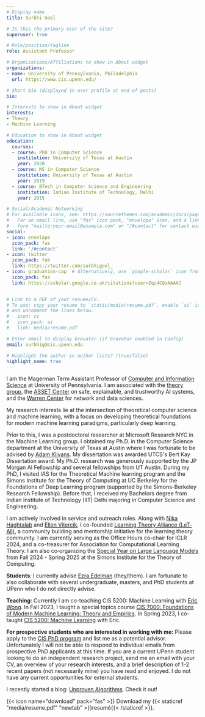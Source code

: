```yaml
---
# Display name
title: Surbhi Goel

# Is this the primary user of the site?
superuser: true

# Role/position/tagline
role: Assistant Professor

# Organizations/Affiliations to show in About widget
organizations:
- name: University of Pennsylvania, Philadelphia
  url: https://www.cis.upenn.edu/

# Short bio (displayed in user profile at end of posts)
bio: 

# Interests to show in About widget
interests:
- Theory
- Machine Learning

# Education to show in About widget
education:
  courses:
  - course: PhD in Computer Science
    institution: University of Texas at Austin
    year: 2020
  - course: MS in Computer Science
    institution: University of Texas at Austin
    year: 2019
  - course: BTech in Computer Science and Engineering
    institution: Indian Institute of Technology, Delhi
    year: 2015

# Social/Academic Networking
# For available icons, see: https://sourcethemes.com/academic/docs/page-builder/#icons
#   For an email link, use "fas" icon pack, "envelope" icon, and a link in the
#   form "mailto:your-email@example.com" or "/#contact" for contact widget.
social:
- icon: envelope
  icon_pack: fas
  link: '/#contact'
- icon: twitter
  icon_pack: fab
  link: https://twitter.com/surbhigoel_
- icon: graduation-cap  # Alternatively, use `google-scholar` icon from `ai` icon pack
  icon_pack: fas
  link: https://scholar.google.co.uk/citations?user=Zqz4CQoAAAAJ


# Link to a PDF of your resume/CV.
# To use: copy your resume to `static/media/resume.pdf`, enable `ai` icons in `params.toml`, 
# and uncomment the lines below.
# - icon: cv
#   icon_pack: ai
#   link: media/resume.pdf

# Enter email to display Gravatar (if Gravatar enabled in Config)
email: surbhig@cis.upenn.edu

# Highlight the author in author lists? (true/false)
highlight_name: true
---
```


I am the Magerman Term Assistant Professor of [Computer and Information Science](https://www.cis.upenn.edu/) at University of Pennsylvania. I am associated with the [theory group](http://theory.cis.upenn.edu/), the [ASSET Center](https://blog.seas.upenn.edu/penn-engineerings-new-asset-center-will-focus-on-the-safety-explainability-and-trustworthiness-of-ai-systems/) on safe, explainable, and trustworthy AI systems, and the [Warren Center](https://warrencenter.upenn.edu/) for network and data sciences. 
 
My research interests lie at the intersection of theoretical computer science and machine learning, with a focus on developing theoretical foundations for modern machine learning paradigms, particularly deep learning. 

Prior to this, I was a postdoctoral researcher at Microsoft Research NYC in the Machine Learning group. I obtained my Ph.D. in the Computer Science department at the University of Texas at Austin where I was fortunate to be advised by [Adam Klivans](https://www.cs.utexas.edu/users/klivans/). My dissertation was awarded UTCS's Bert Kay Dissertation award. My Ph.D. research was generously supported by the JP Morgan AI Fellowship and several fellowships from UT Austin. During my PhD, I visited IAS for the Theoretical Machine learning program and the Simons Institute for the Theory of Computing at UC Berkeley for the Foundations of Deep Learning program (supported by the Simons-Berkeley Research Fellowship). Before that, I received my Bachelors degree from Indian Institute of Technology (IIT) Delhi majoring in Computer Science and Engineering.

I am actively involved in service and outreach roles. Along with [Nika Haghtalab](https://people.eecs.berkeley.edu/~nika/) and [Ellen Vitercik](https://vitercik.github.io/), I co-founded [Learning Theory Alliance (LeT‐All)](https://www.let-all.com), a community building and mentorship initiative for the learning theory community. I am currently serving as the Office Hours co-chair for ICLR 2024, and a co-treasurer for Association for Computational Learning Theory. I am also co‐organizing the [Special Year on Large Language Models](https://simons.berkeley.edu/programs/special-year-large-language-models-transformers-part-1) from Fall 2024 - Spring 2025 at the Simons Institute for the Theory of Computing.

**Students**: I currently advise [Ezra Edelman](https://www.ezraedelman.com/) (they/them). I am fortunate to also collaborate with several undergraduate, masters, and PhD students at UPenn who I do not directly advise.

**Teaching**: Currently I am co-teaching CIS 5200: Machine Learning with [Eric Wong](https://riceric22.github.io/). In Fall 2023, I taught a special topics course [CIS 7000: Foundations of Modern Machine Learning: Theory and Empirics](https://surbhi18.github.io/FoMML/). In Spring 2023, I co-taught [CIS 5200: Machine Learning](https://machine-learning-upenn.github.io/) with Eric.

**For prospective students who are interested in working with me:** Please apply to the [CIS PhD program](https://www.cis.upenn.edu/graduate/how-to-apply/) and list me as a potential advisor. Unfortunately I will not be able to respond to individual emails from prospective PhD applicants at this time. If you are a current UPenn student looking to do an independent research project, send me an email with your CV, an overview of your research interests, and a brief description of 1-2 recent papers (not necessarily mine) you have read and enjoyed. I do not have any current opportunities for external students.

I recently started a blog: [Unproven Algorithms](https://unprovenalgos.github.io/). Check it out!

{{< icon name="download" pack="fas" >}} Download my {{< staticref "media/resume.pdf" "newtab" >}}resumé{{< /staticref >}}.
